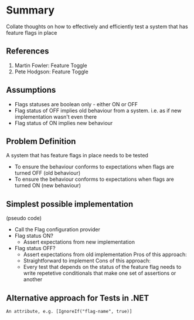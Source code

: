 # Summary
Collate thoughts on how to effectively and efficiently test a system that has feature flags in place

## References
1. Martin Fowler: Feature Toggle
2. Pete Hodgson: Feature Toggle

## Assumptions
- Flags statuses are boolean only - either ON or OFF
- Flag status of OFF implies old behaviour from a system. i.e. as if new implementation wasn't even there
- Flag status of ON implies new behaviour 

## Problem Definition
A system that has feature flags in place needs to be tested
- To ensure the behaviour conforms to expectations when flags are turned OFF (old behaviour)
- To ensure the behaviour conforms to expectations when flags are turned ON  (new behaviour)

## Simplest possible implementation
(pseudo code)
- Call the Flag configuration provider
- Flag status ON?
    - Assert expectations from new implementation
- Flag status OFF?
    - Assert expectations from old implementation
    Pros of this approach:
     - Straightforward to implement
    Cons of this approach:
     - Every test that depends on the status of the feature flag needs to write repetetive conditionals that make one set of assertions or another

## Alternative approach for Tests in .NET
    An attribute, e.g. [IgnoreIf("flag-name", true)]
    
